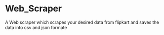 # Web_Scraper
A Web scraper which scrapes your desired data from flipkart and saves the data into csv and json formate
